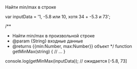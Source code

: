 Найти min/max в строке

var inputData = '1, -5.8 или 10, хотя 34 + -5.3 и 73';


/**
 * Найти min/max в произвольной строке
 * @param   {String} входные данные
 * @returns {{min:Number, max:Number}}  объект
 */
function getMinMax(string) {
	// ...
}


console.log(getMinMax(inputData)); // ожидается [-5.8, 73]